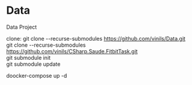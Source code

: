 # Data
Data Project

clone: git clone --recurse-submodules https://github.com/vinils/Data.git  
git clone --recurse-submodules https://github.com/vinils/CSharp.Saude.FitbitTask.git  
git submodule init  
git submodule update    
  
doocker-compose up -d
